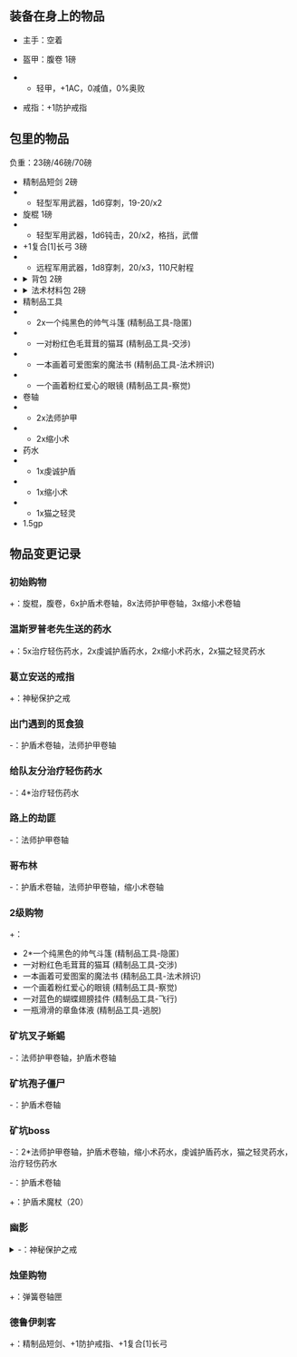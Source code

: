 ## 装备在身上的物品

- 主手：空着
- 盔甲：腹卷 1磅
- - 轻甲，+1AC，0减值，0%奥败

- 戒指：+1防护戒指

<!-- 锥剑跟重剑一样长，但它被设计用来刺击。它的“剑刃”就是一根三棱锥刺，有的时候甚至会做成六棱。就像重剑一样，锥剑经过异种武器训练可以单手使用，但它同样也可以当做双手军用武器来使用。单手持用时，就视为单手武器；双手持用时，就视为双手武器。当你擅长单手使用锥剑，则在使用符合体型的锥剑时，无论单手持用还是双手持用，无论它不是轻型武器，都可以将武器娴熟专长适用于锥剑上，即用敏捷代替力量来计算攻击。军用武器，2d4穿刺，18-20/x2 -->

## 包里的物品

负重：23磅/46磅/70磅

- 精制品短剑 2磅
- - 轻型军用武器，1d6穿刺，19-20/x2
- 旋棍 1磅
- - 轻型军用武器，1d6钝击，20/x2，格挡，武僧
- +1复合[1]长弓 3磅
- - 远程军用武器，1d8穿刺，20/x3，110尺射程
- <details><summary>背包 2磅</summary>这种皮革背包有一个大口袋，可用扣带关闭，可容纳约2立方英尺的物品。有些背包在侧面会有一个或多个小口袋。</details>
- <details><summary>法术材料包 2磅</summary>这枚小皮包里准备了你所有法术所需的施法材料和器材，不过并不包含更加昂贵的法术材料，神术法器和体积无法装入皮包的材料。大多数法术材料包都是防水的，并且可以挎在腰上或挂在胸带上。</details>
- 精制品工具
- - 2x一个纯黑色的帅气斗篷 (精制品工具-隐匿)
- - 一对粉红色毛茸茸的猫耳 (精制品工具-交涉)
- - 一本画着可爱图案的魔法书 (精制品工具-法术辨识) 
- - 一个画着粉红爱心的眼镜 (精制品工具-察觉)
- 卷轴
- - 2x法师护甲
- - 2x缩小术
- 药水
- - 1x虔诚护盾
- - 1x缩小术
- - 1x猫之轻灵
- 1.5gp

## 物品变更记录

### 初始购物

+：旋棍，腹卷，6x护盾术卷轴，8x法师护甲卷轴，3x缩小术卷轴

### 温斯罗普老先生送的药水

+：5x治疗轻伤药水，2x虔诚护盾药水，2x缩小术药水，2x猫之轻灵药水

### 葛立安送的戒指

+：神秘保护之戒

### 出门遇到的觅食狼

-：护盾术卷轴，法师护甲卷轴

### 给队友分治疗轻伤药水

-：4*治疗轻伤药水

### 路上的劫匪

-：法师护甲卷轴

### 哥布林

-：护盾术卷轴，法师护甲卷轴，缩小术卷轴

### 2级购物

+：
- 2*一个纯黑色的帅气斗篷 (精制品工具-隐匿)
- 一对粉红色毛茸茸的猫耳 (精制品工具-交涉)
- 一本画着可爱图案的魔法书 (精制品工具-法术辨识) 
- 一个画着粉红爱心的眼镜 (精制品工具-察觉)
- 一对蓝色的蝴蝶翅膀挂件 (精制品工具-飞行) 
- 一瓶滑滑的章鱼体液 (精制品工具-逃脱)

### 矿坑叉子蜥蜴

-：法师护甲卷轴，护盾术卷轴

### 矿坑孢子僵尸

-：护盾术卷轴

### 矿坑boss

-：2*法师护甲卷轴，护盾术卷轴，缩小术药水，虔诚护盾药水，猫之轻灵药水，治疗轻伤药水

-：护盾术卷轴

+：护盾术魔杖（20）

### 幽影

<details><summary>-：神秘保护之戒</summary>在佩戴者死亡时，开始引导释放法术"生命之息"，法术立即开始，但在10轮后才生效。使用一次后摧毁。</details>

### 烛堡购物

+：弹簧卷轴匣

### 德鲁伊刺客

+：精制品短剑、+1防护戒指、+1复合[1]长弓